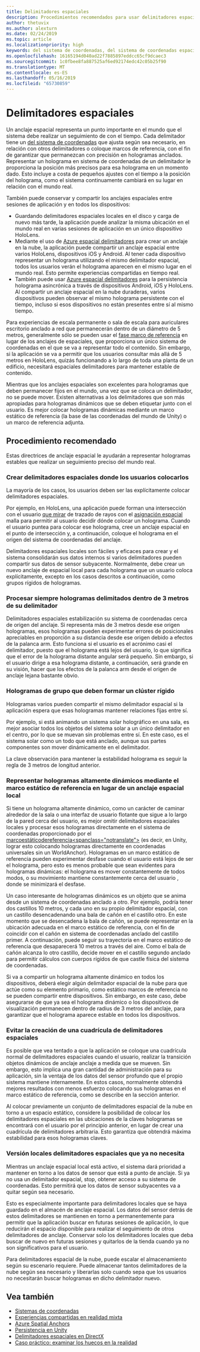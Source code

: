 ```yaml
---
title: Delimitadores espaciales
description: Procedimientos recomendados para usar delimitadores espaciales para representar hologramas estables.
author: thetuvix
ms.author: alexturn
ms.date: 02/24/2019
ms.topic: article
ms.localizationpriority: high
keywords: del sistema de coordenadas, del sistema de coordenadas espacial, escala mundial, mundo, escala, posición, orientación, delimitador, delimitador espacial, bloqueado por el mundo, el mundo de bloqueo, persistencia, uso compartido
ms.openlocfilehash: 16165194d040ad22f7885897eddcc65cf9dcaec3
ms.sourcegitcommit: 1c0fbee8fa887525af6ed92174edc42c05b25f90
ms.translationtype: MT
ms.contentlocale: es-ES
ms.lasthandoff: 05/16/2019
ms.locfileid: "65730859"
---
```

# <a name="spatial-anchors"></a>Delimitadores espaciales

Un anclaje espacial representa un punto importante en el mundo que el sistema debe realizar un seguimiento de con el tiempo. Cada delimitador tiene un [del sistema de coordenadas](coordinate-systems.md) que ajusta según sea necesario, en relación con otros delimitadores o coloque marcos de referencia, con el fin de garantizar que permanezcan con precisión en hologramas anclados.  Representar un holograma en sistema de coordenadas de un delimitador le proporciona la posición más precisos para esa holograma en un momento dado. Esto incluye a costa de pequeños ajustes con el tiempo a la posición del holograma, como el sistema continuamente cambiará en su lugar en relación con el mundo real.

También puede conservar y compartir los anclajes espaciales entre sesiones de aplicación y en todos los dispositivos:
* Guardando delimitadores espaciales locales en el disco y carga de nuevo más tarde, la aplicación puede analizar la misma ubicación en el mundo real en varias sesiones de aplicación en un único dispositivo HoloLens.
* Mediante el uso de <a href="https://docs.microsoft.com/azure/spatial-anchors/overview" target="_blank">Azure espacial delimitadores</a> para crear un anclaje en la nube, la aplicación puede compartir un anclaje espacial entre varios HoloLens, dispositivos iOS y Android. Al tener cada dispositivo representar un holograma utilizando el mismo delimitador espacial, todos los usuarios verán el holograma aparecen en el mismo lugar en el mundo real.  Esto permite experiencias compartidas en tiempo real.
* También puede usar <a href="https://docs.microsoft.com/azure/spatial-anchors/overview" target="_blank">Azure espacial delimitadores</a> para la persistencia holograma asincrónica a través de dispositivos Android, iOS y HoloLens.  Al compartir un anclaje espacial en la nube duraderas, varios dispositivos pueden observar el mismo holograma persistente con el tiempo, incluso si esos dispositivos no están presentes entre sí al mismo tiempo.

Para experiencias de escala permanente o sala de escala para auriculares escritorio anclado a red que permanecerán dentro de un diámetro de 5 metros, generalmente sólo se pueden usar el [fase marco de referencia](coordinate-systems.md#stage-frame-of-reference) en lugar de los anclajes de espaciales, que proporciona un único sistema de coordenadas en el que se va a representar todo el contenido. Sin embargo, si la aplicación se va a permitir que los usuarios consultar más allá de 5 metros en HoloLens, quizás funcionando a lo largo de toda una planta de un edificio, necesitará espaciales delimitadores para mantener estable de contenido.

Mientras que los anclajes espaciales son excelentes para hologramas que deben permanecer fijos en el mundo, una vez que se coloca un delimitador, no se puede mover. Existen alternativas a los delimitadores que son más apropiadas para hologramas dinámicos que se deben etiquetar junto con el usuario. Es mejor colocar hologramas dinámicas mediante un marco estático de referencia (la base de las coordenadas del mundo de Unity) o un marco de referencia adjunta.

## <a name="best-practices"></a>Procedimiento recomendado

Estas directrices de anclaje espacial le ayudarán a representar hologramas estables que realizar un seguimiento preciso del mundo real.

### <a name="create-spatial-anchors-where-users-place-them"></a>Crear delimitadores espaciales donde los usuarios colocarlos

La mayoría de los casos, los usuarios deben ser las explícitamente colocar delimitadores espaciales.

Por ejemplo, en HoloLens, una aplicación puede forman una intersección con el usuario [que mirar](gaze.md) de trazado de rayos con el [asignación espacial](spatial-mapping.md) malla para permitir al usuario decidir dónde colocar un holograma. Cuando el usuario puntea para colocar ese holograma, cree un anclaje espacial en el punto de intersección y, a continuación, coloque el holograma en el origen del sistema de coordenadas del anclaje.

Delimitadores espaciales locales son fáciles y eficaces para crear y el sistema consolidarán sus datos internos si varios delimitadores pueden compartir sus datos de sensor subyacente. Normalmente, debe crear un nuevo anclaje de espacial local para cada holograma que un usuario coloca explícitamente, excepto en los casos descritos a continuación, como grupos rígidos de hologramas.

### <a name="always-render-anchored-holograms-within-3-meters-of-their-anchor"></a>Procesar siempre hologramas delimitados dentro de 3 metros de su delimitador

Delimitadores espaciales estabilización su sistema de coordenadas cerca de origen del anclaje. Si representa más de 3 metros desde ese origen hologramas, esos hologramas pueden experimentar errores de posicionales apreciables en proporción a su distancia desde ese origen debido a efectos de la palanca arm. Esto funciona si el usuario es el acrónimo casi el delimitador, puesto que el holograma está lejos del usuario, lo que significa que el error de la holograma distante angular será pequeño. Sin embargo, si el usuario dirige a esa holograma distante, a continuación, será grande en su visión, hacer que los efectos de la palanca arm desde el origen de anclaje lejana bastante obvio.

### <a name="group-holograms-that-should-form-a-rigid-cluster"></a>Hologramas de grupo que deben formar un clúster rígido

Hologramas varios pueden compartir el mismo delimitador espacial si la aplicación espera que esas hologramas mantener relaciones fijas entre sí.

Por ejemplo, si está animando un sistema solar holográfico en una sala, es mejor asociar todos los objetos del sistema solar a un único delimitador en el centro, por lo que se muevan sin problemas entre sí. En este caso, es el sistema solar como un todo que está anclado, aunque sus partes componentes son mover dinámicamente en el delimitador.

La clave observación para mantener la estabilidad holograma es seguir la regla de 3 metros de longitud anterior.

### <a name="render-highly-dynamic-holograms-using-the-stationary-frame-of-reference-instead-of-a-local-spatial-anchor"></a>Representar hologramas altamente dinámicos mediante el marco estático de referencia en lugar de un anclaje espacial local

Si tiene un holograma altamente dinámico, como un carácter de caminar alrededor de la sala o una interfaz de usuario flotante que sigue a lo largo de la pared cerca del usuario, es mejor omitir delimitadores espaciales locales y procesar esos hologramas directamente en el sistema de coordenadas proporcionado por el [</C0>marcoestáticodereferencia<spanclass="notranslate">](coordinate-systems.md#stationary-frame-of-reference) (es decir, en Unity, lograr esto colocando hologramas directamente en coordenadas universales sin un WorldAnchor).</span> Hologramas en un marco estático de referencia pueden experimentar desfase cuando el usuario está lejos de ser el holograma, pero esto es menos probable que sean evidentes para hologramas dinámicas: el holograma es mover constantemente de todos modos, o su movimiento mantiene constantemente cerca del usuario , donde se minimizará el desfase.

Un caso interesante de hologramas dinámicos es un objeto que se anima desde un sistema de coordenadas anclado a otro. Por ejemplo, podría tener dos castillos 10 metros, y cada uno en su propio delimitador espacial, con un castillo desencadenando una bala de cañón en el castillo otro. En este momento que se desencadena la bala de cañón, se puede representar en la ubicación adecuada en el marco estático de referencia, con el fin de coincidir con el cañón en sistema de coordenadas anclado del castillo primer. A continuación, puede seguir su trayectoria en el marco estático de referencia que desaparecerá 10 metros a través del aire. Como el bala de cañón alcanza lo otro castillo, decide mover en el castillo segundo anclado para permitir cálculos con cuerpos rígidos de que castle física del sistema de coordenadas.

Si va a compartir un holograma altamente dinámico en todos los dispositivos, deberá elegir algún delimitador espacial de la nube para que actúe como su elemento primario, como estático marcos de referencia no se pueden compartir entre dispositivos.  Sin embargo, en este caso, debe asegurarse de que ya sea el holograma dinámico o los dispositivos de visualización permanecen dentro de radius de 3 metros del anclaje, para garantizar que el holograma aparece estable en todos los dispositivos.

### <a name="avoid-creating-a-grid-of-spatial-anchors"></a>Evitar la creación de una cuadrícula de delimitadores espaciales

Es posible que vea tentado a que la aplicación se coloque una cuadrícula normal de delimitadores espaciales cuando el usuario, realizar la transición objetos dinámicos de anclaje anclaje a medida que se mueven. Sin embargo, esto implica una gran cantidad de administración para su aplicación, sin la ventaja de los datos del sensor profundo que el propio sistema mantiene internamente. En estos casos, normalmente obtendrá mejores resultados con menos esfuerzo colocando sus hologramas en el marco estático de referencia, como se describe en la sección anterior.

Al colocar previamente un conjunto de delimitadores espacial de la nube en torno a un espacio estático, considere la posibilidad de colocar los delimitadores espaciales en las ubicaciones de la claves hologramas se encontrará con el usuario por el principio anterior, en lugar de crear una cuadrícula de delimitadores arbitraria.  Esto garantiza que obtendrá máxima estabilidad para esos hologramas claves.

### <a name="release-local-spatial-anchors-you-no-longer-need"></a>Versión locales delimitadores espaciales que ya no necesita

Mientras un anclaje espacial local está activo, el sistema dará prioridad a mantener en torno a los datos de sensor que está a punto de anclaje. Si ya no usa un delimitador espacial, stop, obtener acceso a su sistema de coordenadas. Esto permitirá que los datos de sensor subyacentes va a quitar según sea necesario.

Esto es especialmente importante para delimitadores locales que se haya guardado en el almacén de anclaje espacial. Los datos del sensor detrás de estos delimitadores se mantienen en torno a permanentemente para permitir que la aplicación buscar en futuras sesiones de aplicación, lo que reducirán el espacio disponible para realizar el seguimiento de otros delimitadores de anclaje. Conservar solo los delimitadores locales que deba buscar de nuevo en futuras sesiones y quitarlos de la tienda cuando ya no son significativos para el usuario.

Para delimitadores espacial de la nube, puede escalar el almacenamiento según su escenario requiere.  Puede almacenar tantos delimitadores de la nube según sea necesario y liberarlas solo cuando sepa que los usuarios no necesitarán buscar hologramas en dicho delimitador nuevo.

## <a name="see-also"></a>Vea también
* [Sistemas de coordenadas](coordinate-systems.md)
* [Experiencias compartidas en realidad mixta](shared-experiences-in-mixed-reality.md)
* <a href="https://docs.microsoft.com/azure/spatial-anchors" target="_blank">Azure Spatial Anchors</a>
* [Persistencia en Unity](persistence-in-unity.md)
* [Delimitadores espaciales en DirectX](coordinate-systems-in-directx.md#place-holograms-in-the-world-using-spatial-anchors)
* [Caso práctico: examinar los huecos en la realidad](case-study-looking-through-holes-in-your-reality.md)
